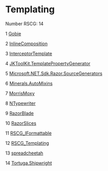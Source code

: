<h1>Templating</h1>

Number RSCG: 14

   1 [Gobie](/docs/Gobie)

   2 [InlineComposition](/docs/InlineComposition)

   3 [InterceptorTemplate](/docs/InterceptorTemplate)

   4 [JKToolKit.TemplatePropertyGenerator](/docs/JKToolKit.TemplatePropertyGenerator)

   5 [Microsoft.NET.Sdk.Razor.SourceGenerators](/docs/Microsoft.NET.Sdk.Razor.SourceGenerators)

   6 [Minerals.AutoMixins](/docs/Minerals.AutoMixins)

   7 [MorrisMoxy](/docs/MorrisMoxy)

   8 [NTypewriter](/docs/NTypewriter)

   9 [RazorBlade](/docs/RazorBlade)

   10 [RazorSlices](/docs/RazorSlices)

   11 [RSCG_IFormattable](/docs/RSCG_IFormattable)

   12 [RSCG_Templating](/docs/RSCG_Templating)

   13 [spreadcheetah](/docs/spreadcheetah)

   14 [Tortuga.Shipwright](/docs/Tortuga.Shipwright)
    